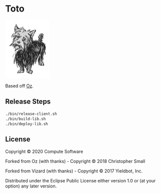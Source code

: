 # Toto

![Toto the dog](doc/img/toto.png)

Based off [Oz](https://github.com/metasoarous/oz).

## Release Steps 

```shell
./bin/release-client.sh
./bin/build-lib.sh
./bin/deploy-lib.sh
```

## License

Copyright © 2020 Compute Software

Forked from Oz (with thanks) - Copyright © 2018 Christopher Small

Forked from Vizard (with thanks) - Copyright © 2017 Yieldbot, Inc.

Distributed under the Eclipse Public License either version 1.0 or (at your option) any later version.
